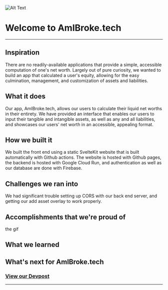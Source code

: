 ![Alt Text](https://i.imgur.com/jgp6YuC.gif)

# Welcome to **AmIBroke.tech**
---
## Inspiration
There are no readily-available applications that provide a simple, accessible computation of one's net worth. Largely out of pure curiosity, we wanted to build an app that calculated a user's equity, allowing for the easy culmination, management, and customization of assets and liabilities.

## What it does
Our app, AmIBroke.tech, allows our users to calculate their liquid net worths in their entirety. We have provided an interface that enables our users to input their tangible and intangible assets, as well as any and all liabilities, and showcases our users' net worth in an accessible, appealing format.

## How we built it
We built the front end using a static SvelteKit website that is built automatically with Github actions. The website is hosted with Github pages, the backend is hosted with Google Cloud Run, and authentication as well as our database are done with Firebase. 

## Challenges we ran into
We had significant trouble setting up CORS with our back end server, and getting our add asset overlay to work properly. 

## Accomplishments that we're proud of
the gif

## What we learned


## What's next for AmIBroke.tech

### [View our Devpost](https://devpost.com/software/we-dont-have-a-project-name-yet)
---
